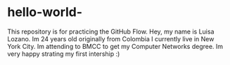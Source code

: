# hello-world-
This repository is for practicing the GitHub Flow. 
Hey, my name is Luisa Lozano. 
Im 24 years old originally from Colombia I currently live in New York City.
Im attending to BMCC to get my Computer Networks degree. 
Im very happy strating my first intership :)
